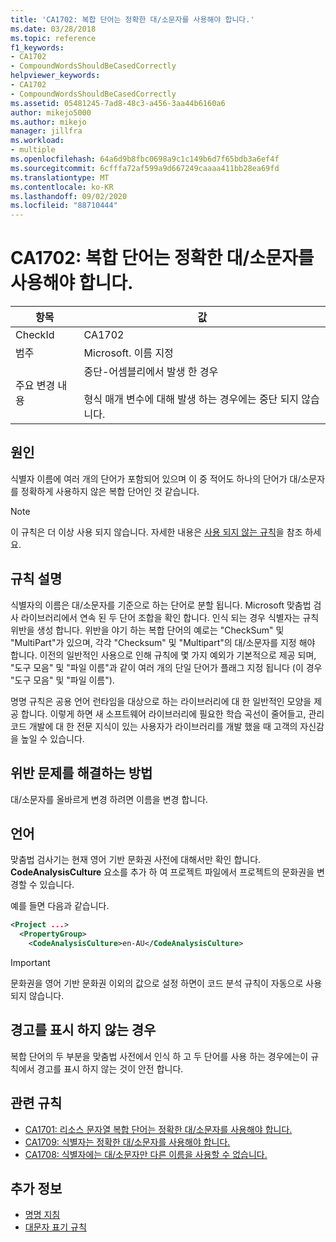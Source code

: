 ```yaml
---
title: 'CA1702: 복합 단어는 정확한 대/소문자를 사용해야 합니다.'
ms.date: 03/28/2018
ms.topic: reference
f1_keywords:
- CA1702
- CompoundWordsShouldBeCasedCorrectly
helpviewer_keywords:
- CA1702
- CompoundWordsShouldBeCasedCorrectly
ms.assetid: 05481245-7ad8-48c3-a456-3aa44b6160a6
author: mikejo5000
ms.author: mikejo
manager: jillfra
ms.workload:
- multiple
ms.openlocfilehash: 64a6d9b8fbc0698a9c1c149b6d7f65bdb3a6ef4f
ms.sourcegitcommit: 6cfffa72af599a9d667249caaaa411bb28ea69fd
ms.translationtype: MT
ms.contentlocale: ko-KR
ms.lasthandoff: 09/02/2020
ms.locfileid: "88710444"
---
```

# <a name="ca1702-compound-words-should-be-cased-correctly"></a>CA1702: 복합 단어는 정확한 대/소문자를 사용해야 합니다.

|항목|값|
|-|-|
|CheckId|CA1702|
|범주|Microsoft. 이름 지정|
|주요 변경 내용|중단-어셈블리에서 발생 한 경우<br /><br /> 형식 매개 변수에 대해 발생 하는 경우에는 중단 되지 않습니다.|

## <a name="cause"></a>원인
식별자 이름에 여러 개의 단어가 포함되어 있으며 이 중 적어도 하나의 단어가 대/소문자를 정확하게 사용하지 않은 복합 단어인 것 같습니다.

> [!NOTE]
> 이 규칙은 더 이상 사용 되지 않습니다. 자세한 내용은 [사용 되지 않는 규칙](fxcop-rule-port-status.md#deprecated-rules)을 참조 하세요.

## <a name="rule-description"></a>규칙 설명

식별자의 이름은 대/소문자를 기준으로 하는 단어로 분할 됩니다. Microsoft 맞춤법 검사 라이브러리에서 연속 된 두 단어 조합을 확인 합니다. 인식 되는 경우 식별자는 규칙 위반을 생성 합니다. 위반을 야기 하는 복합 단어의 예로는 "CheckSum" 및 "MultiPart"가 있으며, 각각 "Checksum" 및 "Multipart"의 대/소문자를 지정 해야 합니다. 이전의 일반적인 사용으로 인해 규칙에 몇 가지 예외가 기본적으로 제공 되며, "도구 모음" 및 "파일 이름"과 같이 여러 개의 단일 단어가 플래그 지정 됩니다 (이 경우 "도구 모음" 및 "파일 이름").

명명 규칙은 공용 언어 런타임을 대상으로 하는 라이브러리에 대 한 일반적인 모양을 제공 합니다. 이렇게 하면 새 소프트웨어 라이브러리에 필요한 학습 곡선이 줄어들고, 관리 코드 개발에 대 한 전문 지식이 있는 사용자가 라이브러리를 개발 했을 때 고객의 자신감을 높일 수 있습니다.

## <a name="how-to-fix-violations"></a>위반 문제를 해결하는 방법

대/소문자를 올바르게 변경 하려면 이름을 변경 합니다.

## <a name="language"></a>언어

맞춤법 검사기는 현재 영어 기반 문화권 사전에 대해서만 확인 합니다. **CodeAnalysisCulture** 요소를 추가 하 여 프로젝트 파일에서 프로젝트의 문화권을 변경할 수 있습니다.

예를 들면 다음과 같습니다.

```xml
<Project ...>
  <PropertyGroup>
    <CodeAnalysisCulture>en-AU</CodeAnalysisCulture>
```

> [!IMPORTANT]
> 문화권을 영어 기반 문화권 이외의 값으로 설정 하면이 코드 분석 규칙이 자동으로 사용 되지 않습니다.

## <a name="when-to-suppress-warnings"></a>경고를 표시 하지 않는 경우

복합 단어의 두 부분을 맞춤법 사전에서 인식 하 고 두 단어를 사용 하는 경우에는이 규칙에서 경고를 표시 하지 않는 것이 안전 합니다.

## <a name="related-rules"></a>관련 규칙

- [CA1701: 리소스 문자열 복합 단어는 정확한 대/소문자를 사용해야 합니다.](../code-quality/ca1701.md)
- [CA1709: 식별자는 정확한 대/소문자를 사용해야 합니다.](../code-quality/ca1709.md)
- [CA1708: 식별자에는 대/소문자만 다른 이름을 사용할 수 없습니다.](../code-quality/ca1708.md)

## <a name="see-also"></a>추가 정보

- [명명 지침](/dotnet/standard/design-guidelines/naming-guidelines)
- [대문자 표기 규칙](/dotnet/standard/design-guidelines/capitalization-conventions)
